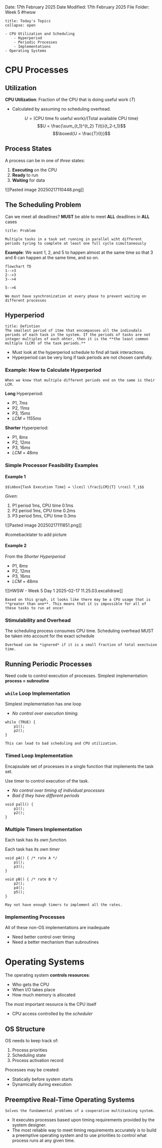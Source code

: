Date: 17th February 2025
Date Modified: 17th February 2025
File Folder: Week 5
#hwsw

```ad-abstract
title: Today's Topics
collapse: open

- CPU Utilization and Scheduling
	- Hyperperiod
	- Periodic Processes
	- Implementations
- Operating Systems
```

# CPU Processes

## Utilization

**CPU Utilization**: Fraction of the CPU that is doing useful work ($T$)
- Calculated by assuming no scheduling overhead.

$$U= (\mbox{CPU time fo useful work})/(\mbox{Total available CPU time})$$
$$U = \frac{\sum_{t_1}^{t_2} T(t)}{t_2-t_1}$$
$$\boxed{U = \frac{T}{t}}$$

## Process States

A process can be in one of *three* states:
1. **Executing** on the CPU
2. **Ready** to run
3. **Waiting** for data

![[Pasted image 20250217110448.png]]

## The Scheduling Problem

Can we meet all deadlines? **MUST** be able to meet **ALL** deadlines in **ALL** cases

```ad-question
title: Problem

Multiple tasks in a task set running in parallel wiht different periods tyring to complete at least one full cycle simultaneously
```

**Example**: We want 1, 2, and 5 to happen almost at the same time so that 3 and 6 can happen at the same time, and so on.
```mermaid
flowchart TD
1-->3
2-->3
3-->4

5-->6
```

```ad-important
We must have synchronization at every phase to prevent waiting on different processes
```

## Hyperperiod

```ad-summary
title: Defintion
The smallest period of itme that encompasses all the indivudals periods of each task in the system. If the periods of tasks are not integer multiples of each ohter, then it is the **the least common multiple (LCM) of the task periods.** 
```

- Must look at the hyperperiod schedule to find all task interactions.
- Hyperperiod can be very long if task periods are not chosen carefully.


### Example: How to Calculate Hyperperiod

```ad-important
When we know that multiple different periods end on the same is their LCM.
```

**Long** Hyperperiod:
- P1, $7ms$
- P2, $11ms$
- P3, $15ms$
- *LCM* = $1155ms$

**Shorter** Hyperperiod:
- P1, $8ms$
- P2, $12ms$
- P3, $16ms$
- *LCM* = $48ms$

### Simple Processor Feasibility Examples

#### Example 1

```ad-important
$$\mbox{Task Execution Time} = \lceil \frac{LCM}{T} \rceil T_i$$
```

*Given*:
1. P1 period 1ms, CPU time 0.1ms
2. P2 period 1ms, CPU time 0.2ms
3. P3 period 5ms, CPU time 0.3ms

![[Pasted image 20250217111851.png]]

#comebacklater to add picture

#### Example 2

From the *Shorter Hyperperiod*

- P1, $8ms$
- P2, $12ms$
- P3, $16ms$
- *LCM* = $48ms$

![[HWSW - Week 5 Day 1 2025-02-17 11.25.03.excalidraw]]

```ad-warning
Based on this graph, it looks like there may be a CPU usage that is **greater than one**. This means that it is impossible for all of these tasks to run at once!
```

### Stimulability and Overhead

The scheduling process consumes CPU time. Scheduling overhead MUST be taken into account for the exact schedule

```ad-note
Overhead can be *ignored* if it is a small fraction of total exectuion time.
```

## Running Periodic Processes

Need code to control execution of processes. Simplest implementation: **process = subroutine**

### `while` Loop Implementation

Simplest implementation has one loop
- *No control over execution timing.*

```
while (TRUE) {
	p1();
	p2();
}
```

```ad-warning
This can lead to bad scheduling and CPU utilization.
```

### Timed Loop Implementation

Encapsulate set of processes in a single function that implements the task set.

Use timer to control execution of the task.
- *No control over timing of individual processes*
- *Bad if they have different periods*

```
void pall() {
	p1();
	p2();
}
```

### Multiple Timers Implementation

Each task has its *own function*.

Each task has its *own timer*

```
void pA() { /* rate A */
	p1();
	p3();
}

void pB() { /* rate B */
	p2();
	p4();
	p5();
}
```

```ad-warning
May not have enough timers to implement all the rates.
```

### Implementing Processes

All of these non-OS implementations are inadequate
- Need better control over timing
- Need a better mechanism than subroutines

# Operating Systems

The operating system **controls resources**:
- Who gets the CPU
- When I/O takes place
- How much memory is allocated

The most important resource is the CPU itself
-  CPU access controlled by the *scheduler*

## OS Structure

OS needs to keep track of:
1. Process priorities
2. Scheduling state
3. Process activation record

Processes may be created:
- Statically before system starts
- Dynamically during execution

## Preemptive Real-Time Operating Systems

```ad-important
Solves the fundamental problems of a cooperative multitasking system.
```

- It executes processes based upon timing requirements provided by the system designer.
- The most reliable way to meet timing requirements accurately is to build a preemptive operating system and to use priorities to control what process runs at any given time.







